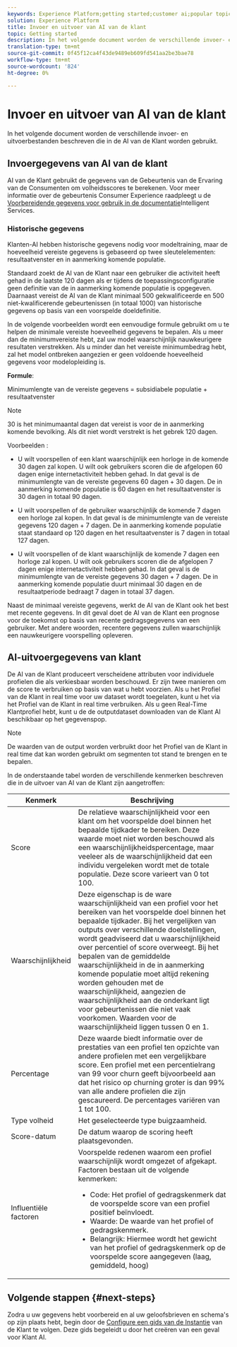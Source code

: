 ```yaml
---
keywords: Experience Platform;getting started;customer ai;popular topics;customer ai input;customer ai output
solution: Experience Platform
title: Invoer en uitvoer van AI van de klant
topic: Getting started
description: In het volgende document worden de verschillende invoer- en uitvoerbestanden beschreven die in de AI van de Klant worden gebruikt.
translation-type: tm+mt
source-git-commit: 0f45f12ca4f43de9489eb609fd541aa2be3bae78
workflow-type: tm+mt
source-wordcount: '824'
ht-degree: 0%

---
```



# Invoer en uitvoer van AI van de klant

In het volgende document worden de verschillende invoer- en uitvoerbestanden beschreven die in de AI van de Klant worden gebruikt.

## Invoergegevens van AI van de klant

AI van de Klant gebruikt de gegevens van de Gebeurtenis van de Ervaring van de Consumenten om volheidsscores te berekenen. Voor meer informatie over de gebeurtenis Consumer Experience raadpleegt u de [Voorbereidende gegevens voor gebruik in de documentatie](../data-preparation.md)Intelligent Services.

### Historische gegevens

Klanten-AI hebben historische gegevens nodig voor modeltraining, maar de hoeveelheid vereiste gegevens is gebaseerd op twee sleutelelementen: resultaatvenster en in aanmerking komende populatie.

Standaard zoekt de AI van de Klant naar een gebruiker die activiteit heeft gehad in de laatste 120 dagen als er tijdens de toepassingsconfiguratie geen definitie van de in aanmerking komende populatie is opgegeven. Daarnaast vereist de AI van de Klant minimaal 500 gekwalificeerde en 500 niet-kwalificerende gebeurtenissen (in totaal 1000) van historische gegevens op basis van een voorspelde doeldefinitie.

In de volgende voorbeelden wordt een eenvoudige formule gebruikt om u te helpen de minimale vereiste hoeveelheid gegevens te bepalen. Als u meer dan de minimumvereiste hebt, zal uw model waarschijnlijk nauwkeurigere resultaten verstrekken. Als u minder dan het vereiste minimumbedrag hebt, zal het model ontbreken aangezien er geen voldoende hoeveelheid gegevens voor modelopleiding is.

**Formule**:

Minimumlengte van de vereiste gegevens = subsidiabele populatie + resultaatvenster

>[!NOTE]
>
> 30 is het minimumaantal dagen dat vereist is voor de in aanmerking komende bevolking. Als dit niet wordt verstrekt is het gebrek 120 dagen.

Voorbeelden :

- U wilt voorspellen of een klant waarschijnlijk een horloge in de komende 30 dagen zal kopen. U wilt ook gebruikers scoren die de afgelopen 60 dagen enige internetactiviteit hebben gehad. In dat geval is de minimumlengte van de vereiste gegevens 60 dagen + 30 dagen. De in aanmerking komende populatie is 60 dagen en het resultaatvenster is 30 dagen in totaal 90 dagen.

- U wilt voorspellen of de gebruiker waarschijnlijk de komende 7 dagen een horloge zal kopen. In dat geval is de minimumlengte van de vereiste gegevens 120 dagen + 7 dagen. De in aanmerking komende populatie staat standaard op 120 dagen en het resultaatvenster is 7 dagen in totaal 127 dagen.

- U wilt voorspellen of de klant waarschijnlijk de komende 7 dagen een horloge zal kopen. U wilt ook gebruikers scoren die de afgelopen 7 dagen enige internetactiviteit hebben gehad. In dat geval is de minimumlengte van de vereiste gegevens 30 dagen + 7 dagen. De in aanmerking komende populatie duurt minimaal 30 dagen en de resultaatperiode bedraagt 7 dagen in totaal 37 dagen.

Naast de minimaal vereiste gegevens, werkt de AI van de Klant ook het best met recente gegevens. In dit geval doet de AI van de Klant een prognose voor de toekomst op basis van recente gedragsgegevens van een gebruiker. Met andere woorden, recentere gegevens zullen waarschijnlijk een nauwkeurigere voorspelling opleveren.

## AI-uitvoergegevens van klant

De AI van de Klant produceert verscheidene attributen voor individuele profielen die als verkiesbaar worden beschouwd. Er zijn twee manieren om de score te verbruiken op basis van wat u hebt voorzien. Als u het Profiel van de Klant in real time voor uw dataset wordt toegelaten, kunt u het via het Profiel van de Klant in real time verbruiken. Als u geen Real-Time Klantprofiel hebt, kunt u de de outputdataset downloaden van de Klant AI beschikbaar op het gegevenspop.

>[!NOTE]
>
>De waarden van de output worden verbruikt door het Profiel van de Klant in real time dat kan worden gebruikt om segmenten tot stand te brengen en te bepalen.

In de onderstaande tabel worden de verschillende kenmerken beschreven die in de uitvoer van AI van de Klant zijn aangetroffen:

| Kenmerk | Beschrijving |
| ----- | ----------- |
| Score | De relatieve waarschijnlijkheid voor een klant om het voorspelde doel binnen het bepaalde tijdkader te bereiken. Deze waarde moet niet worden beschouwd als een waarschijnlijkheidspercentage, maar veeleer als de waarschijnlijkheid dat een individu vergeleken wordt met de totale populatie. Deze score varieert van 0 tot 100. |
| Waarschijnlijkheid | Deze eigenschap is de ware waarschijnlijkheid van een profiel voor het bereiken van het voorspelde doel binnen het bepaalde tijdkader. Bij het vergelijken van outputs over verschillende doelstellingen, wordt geadviseerd dat u waarschijnlijkheid over percentiel of score overweegt. Bij het bepalen van de gemiddelde waarschijnlijkheid in de in aanmerking komende populatie moet altijd rekening worden gehouden met de waarschijnlijkheid, aangezien de waarschijnlijkheid aan de onderkant ligt voor gebeurtenissen die niet vaak voorkomen. Waarden voor de waarschijnlijkheid liggen tussen 0 en 1. |
| Percentage | Deze waarde biedt informatie over de prestaties van een profiel ten opzichte van andere profielen met een vergelijkbare score. Een profiel met een percentielrang van 99 voor churn geeft bijvoorbeeld aan dat het risico op churning groter is dan 99% van alle andere profielen die zijn gescaureerd. De percentages variëren van 1 tot 100. |
| Type volheid | Het geselecteerde type buigzaamheid. |
| Score-datum | De datum waarop de scoring heeft plaatsgevonden. |
| Influentiële factoren | Voorspelde redenen waarom een profiel waarschijnlijk wordt omgezet of afgekapt. Factoren bestaan uit de volgende kenmerken:<ul><li>Code: Het profiel of gedragskenmerk dat de voorspelde score van een profiel positief beïnvloedt. </li><li>Waarde: De waarde van het profiel of gedragskenmerk.</li><li>Belangrijk: Hiermee wordt het gewicht van het profiel of gedragskenmerk op de voorspelde score aangegeven (laag, gemiddeld, hoog)</li></ul> |

## Volgende stappen {#next-steps}

Zodra u uw gegevens hebt voorbereid en al uw geloofsbrieven en schema&#39;s op zijn plaats hebt, begin door de [Configure een gids van de Instantie](./user-guide/configure.md) van de Klant te volgen. Deze gids begeleidt u door het creëren van een geval voor Klant AI.